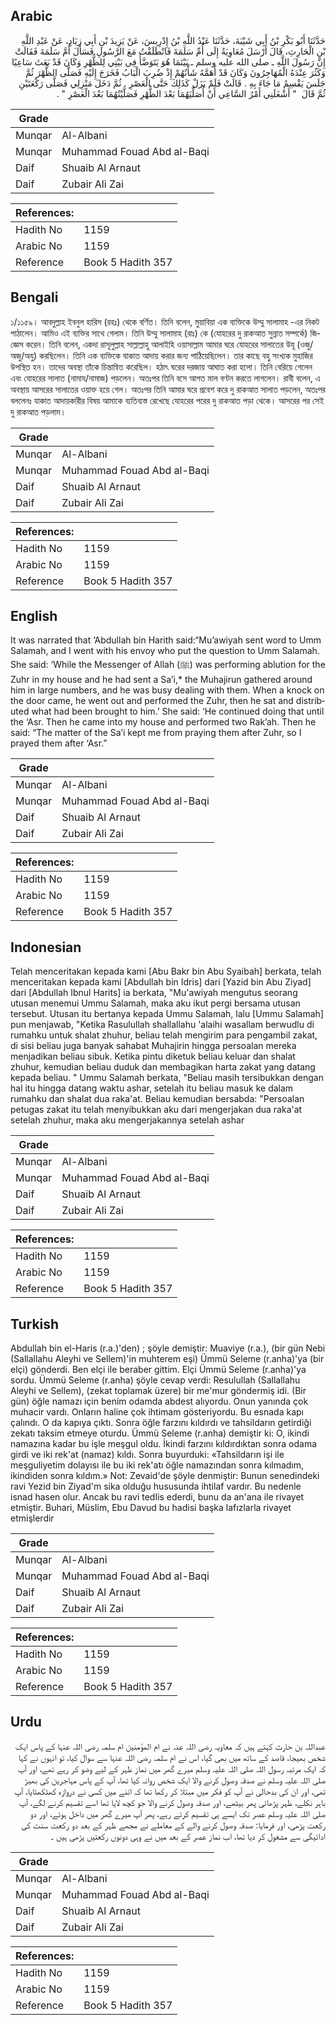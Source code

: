 ## Arabic


<div dir="rtl" lang="ar" style={{fontSize:'larger',backgroundColor:'#f8f9fa',padding:20}}>
حَدَّثَنَا أَبُو بَكْرِ بْنُ أَبِي شَيْبَةَ، حَدَّثَنَا عَبْدُ اللَّهِ بْنُ إِدْرِيسَ، عَنْ يَزِيدَ بْنِ أَبِي زِيَادٍ، عَنْ عَبْدِ اللَّهِ بْنِ الْحَارِثِ، قَالَ أَرْسَلَ مُعَاوِيَةُ إِلَى أُمِّ سَلَمَةَ فَانْطَلَقْتُ مَعَ الرَّسُولِ فَسَأَلَ أُمَّ سَلَمَةَ فَقَالَتْ إِنَّ رَسُولَ اللَّهِ ـ صلى الله عليه وسلم ـ بَيْنَمَا هُوَ يَتَوَضَّأُ فِي بَيْتِي لِلظُّهْرِ وَكَانَ قَدْ بَعَثَ سَاعِيًا وَكَثُرَ عِنْدَهُ الْمُهَاجِرُونَ وَكَانَ قَدْ أَهَمَّهُ شَأْنُهُمْ إِذْ ضُرِبَ الْبَابُ فَخَرَجَ إِلَيْهِ فَصَلَّى الظُّهْرَ ثُمَّ جَلَسَ يَقْسِمُ مَا جَاءَ بِهِ ‏.‏ قَالَتْ فَلَمْ يَزَلْ كَذَلِكَ حَتَّى الْعَصْرِ ‏.‏ ثُمَّ دَخَلَ مَنْزِلِي فَصَلَّى رَكْعَتَيْنِ ثُمَّ قَالَ ‏ "‏ أَشْغَلَنِي أَمْرُ السَّاعِي أَنْ أُصَلِّيَهُمَا بَعْدَ الظُّهْرِ فَصَلَّيْتُهُمَا بَعْدَ الْعَصْرِ ‏"‏ ‏.‏
</div>
<div style={{backgroundColor:'#f8f9fa',padding:20, marginBottom: 10}}><table> <thead> <tr> <th>Grade</th> <th></th> </tr> </thead> <tbody> <tr><td>Munqar</td><td>Al-Albani</td></tr><tr><td>Munqar</td><td>Muhammad Fouad Abd al-Baqi</td></tr><tr><td>Daif</td><td>Shuaib Al Arnaut</td></tr><tr><td>Daif</td><td>Zubair Ali Zai</td></tr></tbody></table><table> <thead> <tr> <th>References:</th> <th></th> </tr> </thead> <tbody><tr><td>Hadith No</td><td>1159</td></tr><tr><td>Arabic No</td><td>1159</td></tr><tr><td>Reference</td><td>Book 5 Hadith 357</td></tr></tbody></table></div>

## Bengali


<div dir="ltr" lang="bn" style={{fontSize:'larger',backgroundColor:'#f8f9fa',padding:20}}>
১/১১৫৯। আবদুল্লাহ ইবনুল হারিস (রহঃ) থেকে বর্ণিত। তিনি বলেন, মুয়াবিয়া এক ব্যক্তিকে উম্মু সালামাহ -এর নিকট পাঠালেন। আমিও এই ব্যক্তির সাথে গেলাম। তিনি উম্মু সালামাহ (রাঃ) কে (যোহরের দু রাকআত সুন্নাত সম্পর্কে) জিজ্ঞেস করেন। তিনি বলেন, একদা রাসূলুল্লাহ সাল্লাল্লাহু আলাইহি ওয়াসাল্লাম আমার ঘরে যোহরের সালাতের উযূ (ওজু/অজু/অযু) করছিলেন। তিনি এক ব্যক্তিকে যাকাত আদায় করার জন্য পাঠিয়েছিলেন। তার কাছে বহু সংখ্যক মুহাজির উপস্থিত হন। তাদের অবস্থা তাঁকে চিন্তান্বিত করেছিল। হঠাৎ ঘরের দরজায় আঘাত করা হলো। তিনি বেরিয়ে গেলেন এবং যোহরের সালাত (নামায/নামাজ) পড়লেন। অতঃপর তিনি বসে আগত মাল বণ্টন করতে লাগলেন। রাবী বলেন, এ অবস্থায় আসরের সালাতের ওয়াক্ত হয়ে গেল। অতঃপর তিনি আমার ঘরে প্রবেশ করে দু রাকআত সালাত পড়লেন, অতঃপর বললেনঃ যাকাত আদায়কারীর বিষয় আমাকে ব্যতিব্যস্ত রেখেছে যোহরের পরের দু রাকআত পড়া থেকে। আসরের পর সেই দু রাকআত পড়লাম।
</div>
<div style={{backgroundColor:'#f8f9fa',padding:20, marginBottom: 10}}><table> <thead> <tr> <th>Grade</th> <th></th> </tr> </thead> <tbody> <tr><td>Munqar</td><td>Al-Albani</td></tr><tr><td>Munqar</td><td>Muhammad Fouad Abd al-Baqi</td></tr><tr><td>Daif</td><td>Shuaib Al Arnaut</td></tr><tr><td>Daif</td><td>Zubair Ali Zai</td></tr></tbody></table><table> <thead> <tr> <th>References:</th> <th></th> </tr> </thead> <tbody><tr><td>Hadith No</td><td>1159</td></tr><tr><td>Arabic No</td><td>1159</td></tr><tr><td>Reference</td><td>Book 5 Hadith 357</td></tr></tbody></table></div>

## English


<div dir="ltr" lang="en" style={{fontSize:'larger',backgroundColor:'#f8f9fa',padding:20}}>
It was narrated that ‘Abdullah bin Harith said:“Mu’awiyah sent word to Umm Salamah, and I went with his envoy who put the question to Umm Salamah. She said: ‘While the Messenger of Allah (ﷺ) was performing ablution for the Zuhr in my house and he had sent a Sa’i,* the Muhajirun gathered around him in large numbers, and he was busy dealing with them. When a knock on the door came, he went out and performed the Zuhr, then he sat and distributed what had been brought to him.’ She said: ‘He continued doing that until the ‘Asr. Then he came into my house and performed two Rak’ah. Then he said: “The matter of the Sa’i kept me from praying them after Zuhr, so I prayed them after ‘Asr.”
</div>
<div style={{backgroundColor:'#f8f9fa',padding:20, marginBottom: 10}}><table> <thead> <tr> <th>Grade</th> <th></th> </tr> </thead> <tbody> <tr><td>Munqar</td><td>Al-Albani</td></tr><tr><td>Munqar</td><td>Muhammad Fouad Abd al-Baqi</td></tr><tr><td>Daif</td><td>Shuaib Al Arnaut</td></tr><tr><td>Daif</td><td>Zubair Ali Zai</td></tr></tbody></table><table> <thead> <tr> <th>References:</th> <th></th> </tr> </thead> <tbody><tr><td>Hadith No</td><td>1159</td></tr><tr><td>Arabic No</td><td>1159</td></tr><tr><td>Reference</td><td>Book 5 Hadith 357</td></tr></tbody></table></div>

## Indonesian


<div dir="ltr" lang="id" style={{fontSize:'larger',backgroundColor:'#f8f9fa',padding:20}}>
Telah menceritakan kepada kami [Abu Bakr bin Abu Syaibah] berkata, telah menceritakan kepada kami [Abdullah bin Idris] dari [Yazid bin Abu Ziyad] dari [Abdullah Ibnul Harits] ia berkata, "Mu'awiyah mengutus seorang utusan menemui Ummu Salamah, maka aku ikut pergi bersama utusan tersebut. Utusan itu bertanya kepada Ummu Salamah, lalu [Ummu Salamah] pun menjawab, "Ketika Rasulullah shallallahu 'alaihi wasallam berwudlu di rumahku untuk shalat zhuhur, beliau telah mengirim para pengambil zakat, di sisi beliau juga banyak sahabat Muhajirin hingga persoalan mereka menjadikan beliau sibuk. Ketika pintu diketuk beliau keluar dan shalat zhuhur, kemudian beliau duduk dan membagikan harta zakat yang datang kepada beliau. " Ummu Salamah berkata, "Beliau masih tersibukkan dengan hal itu hingga datang waktu ashar, setelah itu beliau masuk ke dalam rumahku dan shalat dua raka'at. Beliau kemudian bersabda: "Persoalan petugas zakat itu telah menyibukkan aku dari mengerjakan dua raka'at setelah zhuhur, maka aku mengerjakannya setelah ashar
</div>
<div style={{backgroundColor:'#f8f9fa',padding:20, marginBottom: 10}}><table> <thead> <tr> <th>Grade</th> <th></th> </tr> </thead> <tbody> <tr><td>Munqar</td><td>Al-Albani</td></tr><tr><td>Munqar</td><td>Muhammad Fouad Abd al-Baqi</td></tr><tr><td>Daif</td><td>Shuaib Al Arnaut</td></tr><tr><td>Daif</td><td>Zubair Ali Zai</td></tr></tbody></table><table> <thead> <tr> <th>References:</th> <th></th> </tr> </thead> <tbody><tr><td>Hadith No</td><td>1159</td></tr><tr><td>Arabic No</td><td>1159</td></tr><tr><td>Reference</td><td>Book 5 Hadith 357</td></tr></tbody></table></div>

## Turkish


<div dir="ltr" lang="tr" style={{fontSize:'larger',backgroundColor:'#f8f9fa',padding:20}}>
Abdullah bin el-Haris (r.a.)'den) ; şöyle demiştir: Muaviye (r.a.), (bir gün Nebi (Sallallahu Aleyhi ve Sellem)'in muhterem eşi) Ümmü Seleme (r.anha)'ya (bir elçi) gönderdi. Ben elçi ile beraber gittim. Elçi Ümmü Seleme (r.anha)'ya sordu. Ümmü Seleme (r.anha) şöyle cevap verdi: Resulullah (Sallallahu Aleyhi ve Sellem), (zekat toplamak üzere) bir me'mur göndermiş idi. (Bir gün) öğle namazı için benim odamda abdest alıyordu. Onun yanında çok muhacir vardı. Onların haline çok ihtimam gösteriyordu. Bu esnada kapı çalındı. O da kapıya çıktı. Sonra öğle farzını kıldırdı ve tahsildarın getirdiği zekatı taksim etmeye oturdu. Ümmü Seleme (r.anha) demiştir ki: O, ikindi namazına kadar bu işle meşgul oldu. İkindi farzını kıldırdıktan sonra odama girdi ve iki rek'at (namaz) kıldı. Sonra buyurduki: «Tahsildarın işi ile meşguliyetim dolayısı ile bu iki rek'atı öğle namazından sonra kılmadım, ikindiden sonra kıldım.» Not: Zevaid'de şöyle denmiştir: Bunun senedindeki ravi Yezid bin Ziyad'm sika olduğu hususunda ihtilaf vardır. Bu nedenle isnad hasen olur. Ancak bu ravi tedIis ederdi, bunu da an'ana ile rivayet etmiştir. Buhari, MüsIim, Ebu Davud bu hadisi başka lafızlarla rivayet etmişlerdir
</div>
<div style={{backgroundColor:'#f8f9fa',padding:20, marginBottom: 10}}><table> <thead> <tr> <th>Grade</th> <th></th> </tr> </thead> <tbody> <tr><td>Munqar</td><td>Al-Albani</td></tr><tr><td>Munqar</td><td>Muhammad Fouad Abd al-Baqi</td></tr><tr><td>Daif</td><td>Shuaib Al Arnaut</td></tr><tr><td>Daif</td><td>Zubair Ali Zai</td></tr></tbody></table><table> <thead> <tr> <th>References:</th> <th></th> </tr> </thead> <tbody><tr><td>Hadith No</td><td>1159</td></tr><tr><td>Arabic No</td><td>1159</td></tr><tr><td>Reference</td><td>Book 5 Hadith 357</td></tr></tbody></table></div>

## Urdu


<div dir="rtl" lang="ur" style={{fontSize:'larger',backgroundColor:'#f8f9fa',padding:20}}>
عبداللہ بن حارث کہتے ہیں کہ معاویہ رضی اللہ عنہ نے ام المؤمنین ام سلمہ رضی اللہ عنہا کے پاس ایک شخص بھیجا، قاصد کے ساتھ میں بھی گیا، اس نے ام سلمہ رضی اللہ عنہا سے سوال کیا، تو انہوں نے کہا کہ ایک مرتبہ رسول اللہ صلی اللہ علیہ وسلم میرے گھر میں نماز ظہر کے لیے وضو کر رہے تھے، اور آپ صلی اللہ علیہ وسلم نے صدقہ وصول کرنے والا ایک شخص روانہ کیا تھا، آپ کے پاس مہاجرین کی بھیڑ تھی، اور ان کی بدحالی نے آپ کو فکر میں مبتلا کر رکھا تھا کہ اتنے میں کسی نے دروازہ کھٹکھٹایا، آپ باہر نکلے، ظہر پڑھائی پھر بیٹھے، اور صدقہ وصول کرنے والا جو کچھ لایا تھا اسے تقسیم کرنے لگے، آپ صلی اللہ علیہ وسلم عصر تک ایسے ہی تقسیم کرتے رہے، پھر آپ میرے گھر میں داخل ہوئے، اور دو رکعت پڑھی، اور فرمایا: صدقہ وصول کرنے والے کے معاملے نے مجھے ظہر کے بعد دو رکعت سنت کی ادائیگی سے مشغول کر دیا تھا، اب نماز عصر کے بعد میں نے وہی دونوں رکعتیں پڑھی ہیں ۔
</div>
<div style={{backgroundColor:'#f8f9fa',padding:20, marginBottom: 10}}><table> <thead> <tr> <th>Grade</th> <th></th> </tr> </thead> <tbody> <tr><td>Munqar</td><td>Al-Albani</td></tr><tr><td>Munqar</td><td>Muhammad Fouad Abd al-Baqi</td></tr><tr><td>Daif</td><td>Shuaib Al Arnaut</td></tr><tr><td>Daif</td><td>Zubair Ali Zai</td></tr></tbody></table><table> <thead> <tr> <th>References:</th> <th></th> </tr> </thead> <tbody><tr><td>Hadith No</td><td>1159</td></tr><tr><td>Arabic No</td><td>1159</td></tr><tr><td>Reference</td><td>Book 5 Hadith 357</td></tr></tbody></table></div>